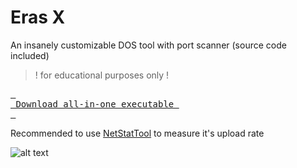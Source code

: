 # Eras X
An insanely customizable DOS tool with port scanner (source code included)
> ! for educational purposes only !


[<kbd> <br> Download all-in-one executable <br> </kbd>][KBD]



[KBD]: https://github.com/Noisec/Eras-X/releases/download/1.1.1.1/ErasX.exe


Recommended to use [NetStatTool](https://github.com/Noisec/netstattool/) to measure it's upload rate 

![alt text](https://cdn.discordapp.com/attachments/1051113640733966407/1126912194102169620/Sc.png)


